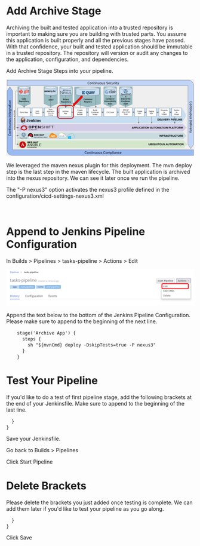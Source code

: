 # Add Archive Stage

Archiving the built and tested application into a trusted repository is important to making sure you are building with trusted parts.  You assume this application is built properly and all the previous stages have passed.  With that confidence, your built and tested application should be immutable in a trusted repository.  The repository will version or audit any changes to the application, configuration, and dependencies.

Add Archive Stage Steps into your pipeline.

<img src="images/pipeline_nexus.png" width="900" />

We leveraged the maven nexus plugin for this deployment.  The mvn deploy step is the last step in the maven lifecycle.  The built application is archived into the nexus repository.  We can see it later once we run the pipeline.

The "-P nexus3" option activates the nexus3 profile defined in the configuration/cicd-settings-nexus3.xml

<br>

# Append to Jenkins Pipeline Configuration

In Builds > Pipelines > tasks-pipeline > Actions > Edit

<img src="images/pipeline_actions_edit.png" width="900" />

Append the text below to the bottom of the Jenkins Pipeline Configuration.  Please make sure to append to the beginning of the next line.  

```copy
    stage('Archive App') {
      steps {
        sh "${mvnCmd} deploy -DskipTests=true -P nexus3"
      }
    }

```
# Test Your Pipeline
If you'd like to do a test of first pipeline stage, add the following brackets at the end of your Jenkinsfile. Make sure to append to the beginning of the last line.

```copy
  }
}

```

Save your Jenkinsfile.

Go back to Builds > Pipelines

Click Start Pipeline

# Delete Brackets
Please delete the brackets you just added once testing is complete. We can add them later if you'd like to test your pipeline as you go along.

```copy
  }
}

```

Click Save

